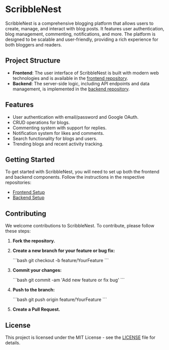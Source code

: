 # ScribbleNest

ScribbleNest is a comprehensive blogging platform that allows users to create, manage, and interact with blog posts. It features user authentication, blog management, commenting, notifications, and more. The platform is designed to be scalable and user-friendly, providing a rich experience for both bloggers and readers.

## Project Structure

- **Frontend**: The user interface of ScribbleNest is built with modern web technologies and is available in the [frontend repository](https://github.com/Mukulraj109/frontend.git).
- **Backend**: The server-side logic, including API endpoints and data management, is implemented in the [backend repository](https://github.com/Mukulraj109/backend.git).

## Features

- User authentication with email/password and Google OAuth.
- CRUD operations for blogs.
- Commenting system with support for replies.
- Notification system for likes and comments.
- Search functionality for blogs and users.
- Trending blogs and recent activity tracking.

## Getting Started

To get started with ScribbleNest, you will need to set up both the frontend and backend components. Follow the instructions in the respective repositories:

- [Frontend Setup](https://github.com/Mukulraj109/frontend.git)
- [Backend Setup](https://github.com/Mukulraj109/backend.git)

## Contributing

We welcome contributions to ScribbleNest. To contribute, please follow these steps:

1. **Fork the repository.**
2. **Create a new branch for your feature or bug fix:**

   \`\`\`bash
   git checkout -b feature/YourFeature
   \`\`\`

3. **Commit your changes:**

   \`\`\`bash
   git commit -am 'Add new feature or fix bug'
   \`\`\`

4. **Push to the branch:**

   \`\`\`bash
   git push origin feature/YourFeature
   \`\`\`

5. **Create a Pull Request.**

## License

This project is licensed under the MIT License - see the [LICENSE](LICENSE) file for details.
